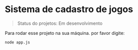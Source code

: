 <H1> Sistema de cadastro de jogos </H1>

> Status do projetos: Em desenvolvimento
> 
Para rodar esse projeto na sua máquina. por favor digite:
```
node app.js
```
